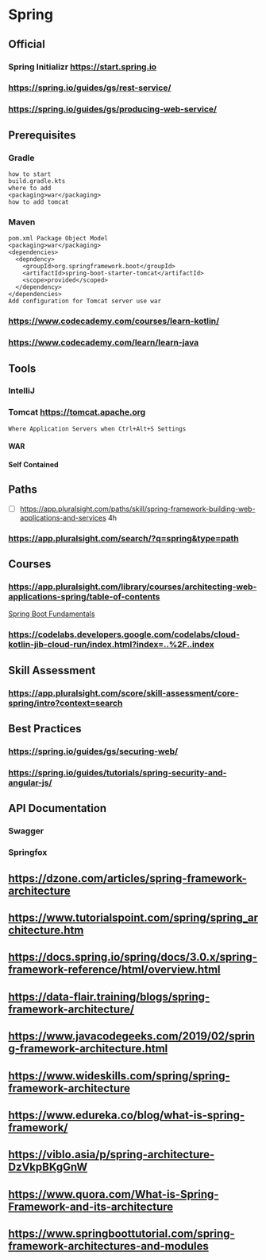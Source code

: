 # Spring
## Official
### Spring Initializr https://start.spring.io
### https://spring.io/guides/gs/rest-service/
### https://spring.io/guides/gs/producing-web-service/
## Prerequisites
### Gradle
```
how to start
build.gradle.kts
where to add
<packaging>war</packaging>
how to add tomcat
```
### Maven
```
pom.xml Package Object Model
<packaging>war</packaging>
<dependencies>
  <depndency>
    <groupId>org.springframework.boot</groupId>
    <artifactId>spring-boot-starter-tomcat</artifactId>
    <scope>provided</scoped>
  </dependency>
</dependencies>
Add configuration for Tomcat server use war
```
### https://www.codecademy.com/courses/learn-kotlin/
### https://www.codecademy.com/learn/learn-java
## Tools
### IntelliJ
### Tomcat https://tomcat.apache.org
```
Where Application Servers when Ctrl+Alt+S Settings

```
#### WAR
#### Self Contained
## Paths
- [ ] https://app.pluralsight.com/paths/skill/spring-framework-building-web-applications-and-services 4h
### https://app.pluralsight.com/search/?q=spring&type=path
## Courses
### https://app.pluralsight.com/library/courses/architecting-web-applications-spring/table-of-contents
[Spring Boot Fundamentals](https://app.pluralsight.com/library/courses/spring-boot-fundamentals)
### https://codelabs.developers.google.com/codelabs/cloud-kotlin-jib-cloud-run/index.html?index=..%2F..index


## Skill Assessment
### https://app.pluralsight.com/score/skill-assessment/core-spring/intro?context=search

## Best Practices
### https://spring.io/guides/gs/securing-web/
### https://spring.io/guides/tutorials/spring-security-and-angular-js/

## API Documentation
### Swagger 
### Springfox

## https://dzone.com/articles/spring-framework-architecture

## https://www.tutorialspoint.com/spring/spring_architecture.htm

## https://docs.spring.io/spring/docs/3.0.x/spring-framework-reference/html/overview.html

## https://data-flair.training/blogs/spring-framework-architecture/

## https://www.javacodegeeks.com/2019/02/spring-framework-architecture.html

## https://www.wideskills.com/spring/spring-framework-architecture

## https://www.edureka.co/blog/what-is-spring-framework/

## https://viblo.asia/p/spring-architecture-DzVkpBKgGnW

## https://www.quora.com/What-is-Spring-Framework-and-its-architecture

## https://www.springboottutorial.com/spring-framework-architectures-and-modules
